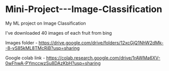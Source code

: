 # Mini-Project---Image-Classification
My ML project on Image Classification

I've downloaded 40 images of each fruit from bing


Images folder - https://drive.google.com/drive/folders/12xcGjQ1NhW2dMk--8-vS85kML8TMcRiB?usp=sharing


Google colab link - https://colab.research.google.com/drive/1rAWMa6XV-0wFhwA-PYmccwzSu8DAzKbH?usp=sharing

